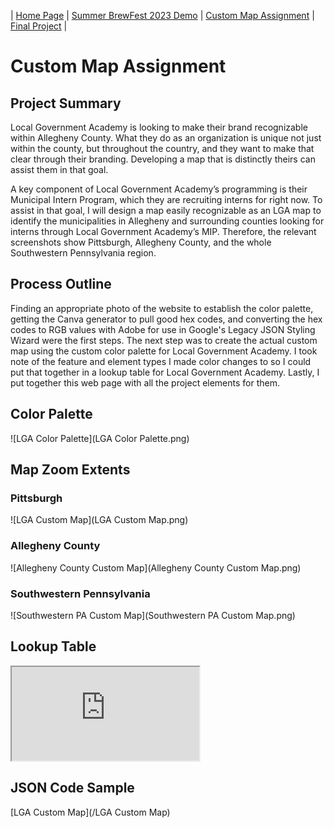 | [Home Page](https://atwuensch.github.io/gis-portfolio/) | [Summer BrewFest 2023 Demo](/summerbrewfestdemo.md) | [Custom Map Assignment](/custommapassignment.md) | [Final Project](/finalproject.md) | 

# Custom Map Assignment

## Project Summary
Local Government Academy is looking to make their brand recognizable within Allegheny County. What they do as an organization is unique not just within the county, but throughout the country, and they want to make that clear through their branding. Developing a map that is distinctly theirs can assist them in that goal. 

A key component of Local Government Academy’s programming is their Municipal Intern Program, which they are recruiting interns for right now. To assist in that goal, I will design a map easily recognizable as an LGA map to identify the municipalities in Allegheny and surrounding counties looking for interns through Local Government Academy’s MIP. Therefore, the relevant screenshots show Pittsburgh, Allegheny County, and the whole Southwestern Pennsylvania region. 

## Process Outline
Finding an appropriate photo of the website to establish the color palette, getting the Canva generator to pull good hex codes, and converting the hex codes to RGB values with Adobe for use in Google's Legacy JSON Styling Wizard were the first steps. The next step was to create the actual custom map using the custom color palette for Local Government Academy. I took note of the feature and element types I made color changes to so I could put that together in a lookup table for Local Government Academy. Lastly, I put together this web page with all the project elements for them. 

## Color Palette
![LGA Color Palette](LGA Color Palette.png)

## Map Zoom Extents
### Pittsburgh
![LGA Custom Map](LGA Custom Map.png)

### Allegheny County
![Allegheny County Custom Map](Allegheny County Custom Map.png)

### Southwestern Pennsylvania
![Southwestern PA Custom Map](Southwestern PA Custom Map.png)

## Lookup Table
<iframe src="https://docs.google.com/spreadsheets/d/e/2PACX-1vS7WR5UQFz1MfbGTjqbdH85sLAns338FvCb7IUCVDB0qxiGmxOQ4Ji5aL-stoI63j0VPaP7pAsnldRM/pubhtml?widget=true&amp;headers=false"></iframe>

## JSON Code Sample
[LGA Custom Map](/LGA Custom Map)
